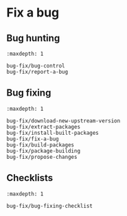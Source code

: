 # Fix a bug


## Bug hunting

```{toctree}
:maxdepth: 1

bug-fix/bug-control
bug-fix/report-a-bug
```


## Bug fixing

```{toctree}
:maxdepth: 1

bug-fix/download-new-upstream-version
bug-fix/extract-packages
bug-fix/install-built-packages
bug-fix/fix-a-bug
bug-fix/build-packages
bug-fix/package-building
bug-fix/propose-changes
```

## Checklists

```{toctree}
:maxdepth: 1

bug-fix/bug-fixing-checklist
```

